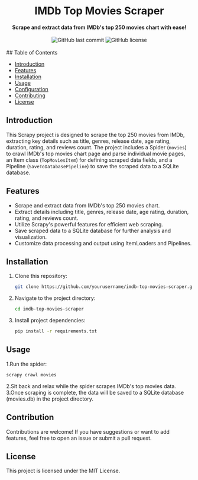 <h1 align="center">IMDb Top Movies Scraper</h1>

<div align="center">
  <strong>Scrape and extract data from IMDb's top 250 movies chart with ease!</strong>
</div>

<br>

<div align="center">
  <!-- Add badges here -->
  <img alt="GitHub last commit" src="https://img.shields.io/github/last-commit/yourusername/imdb-top-movies-scraper">
  <img alt="GitHub license" src="https://img.shields.io/github/license/yourusername/imdb-top-movies-scraper">
</div>

<br>
## Table of Contents

- [Introduction](#introduction)
- [Features](#features)
- [Installation](#installation)
- [Usage](#usage)
- [Configuration](#configuration)
- [Contributing](#contributing)
- [License](#license)

## Introduction
This Scrapy project is designed to scrape the top 250 movies from IMDb, extracting key details such as title, genres, release date, age rating, duration, rating, and reviews count. The project includes a Spider (`movies`) to crawl IMDb's top movies chart page and parse individual movie pages, an Item class (`TopMoviesItem`) for defining scraped data fields, and a Pipeline (`SaveToDatabasePipeline`) to save the scraped data to a SQLite database.

## Features
- Scrape and extract data from IMDb's top 250 movies chart.
- Extract details including title, genres, release date, age rating, duration, rating, and reviews count.
- Utilize Scrapy's powerful features for efficient web scraping.
- Save scraped data to a SQLite database for further analysis and visualization.
- Customize data processing and output using ItemLoaders and Pipelines.

## Installation
1. Clone this repository:
   ```bash
   git clone https://github.com/yourusername/imdb-top-movies-scraper.git
   ```
2. Navigate to the project directory:
   ```bash
   cd imdb-top-movies-scraper
   ```
3. Install project dependencies:
   ```bash
   pip install -r requirements.txt
   ```
## Usage
1.Run the spider:
```bash
scrapy crawl movies
```
2.Sit back and relax while the spider scrapes IMDb's top movies data.
3.Once scraping is complete, the data will be saved to a SQLite database (movies.db) in the project directory.
## Contribution
Contributions are welcome! If you have suggestions or want to add features, feel free to open an issue or submit a pull request.
## License
This project is licensed under the MIT License.
